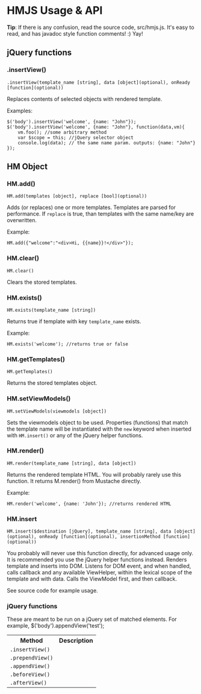# HMJS Usage & API

**Tip**: If there is any confusion, read the source code, src/hmjs.js. It's easy to read, and has javadoc style function comments! :) Yay!

## jQuery functions

### .insertView()

``.insertView(template_name [string], data [object](optional), onReady [function](optional))``

Replaces contents of selected objects with rendered template.

Examples:

```JS
$('body').insertView('welcome', {name: "John"});
$('body').insertView('welcome', {name: "John"}, function(data,vm){
    vm.foo(); //some arbitrary method
    var $scope = this; //jQuery selector object
    console.log(data); // the same name param. outputs: {name: "John"}
});
```

## HM Object

### HM.add()

``HM.add(templates [object], replace [bool](optional))``

Adds (or replaces) one or more templates. Templates are parsed for performance. If <code>replace</code>
is true, than templates with the same name/key are overwritten.

Example:

```JS
HM.add({"welcome":"<div>Hi, {{name}}!</div>"});
```

### HM.clear()

``HM.clear()``

Clears the stored templates.

### HM.exists()

``HM.exists(template_name [string])``

Returns true if template with key <code>template_name</code> exists.

Example:

```JS
HM.exists('welcome'); //returns true or false
```

### HM.getTemplates()

``HM.getTemplates()``

Returns the stored templates object.

### HM.setViewModels()

``HM.setViewModels(viewmodels [object])``

Sets the viewmodels object to be used. Properties (functions) that match the template name will be instantiated
with the <code>new</code> keyword when inserted with <code>HM.insert()</code> or any of the jQuery helper functions.

### HM.render()

``HM.render(template_name [string], data [object])``

Returns the rendered template HTML. You will probably rarely use this function. It returns M.render() from Mustache
directly.

Example:

```JS
HM.render('welcome', {name: 'John'}); //returns rendered HTML
```

### HM.insert

``HM.insert($destination [jQuery], template_name [string], data [object](optional), onReady [function](optional), insertionMethod [function](optional))``

You probably will never use this function directly, for advanced usage only. It is recommended you use
the jQuery helper functions instead. Renders template and inserts into DOM. Listens for DOM event, and when handled, calls callback and
any available ViewHelper, within the lexical scope of the template and with data. Calls the ViewModel first,
and then callback.

See source code for example usage.

### jQuery functions

These are meant to be run on a jQuery set of matched elements. For example, $('body').appendView('test');

<table width="100%">
<tr>
    <th>Method</th>
    <th>Description</th>
</tr>
<tr>
    <td><code>.insertView()</code></td>
    <td></td>
</tr>
<tr>
    <td><code>.prependView()</code></td>
    <td></td>
</tr>
<tr>
    <td><code>.appendView()</code></td>
    <td></td>
</tr>
<tr>
    <td><code>.beforeView()</code></td>
    <td></td>
</tr>
<tr>
    <td><code>.afterView()</code></td>
    <td></td>
</tr>
</table>
